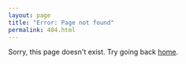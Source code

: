 ```yaml
---
layout: page
title: "Error: Page not found"
permalink: 404.html
---
```


Sorry, this page doesn't exist. Try going back <a href="{{ site.url }}">home</a>.